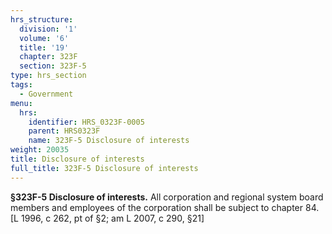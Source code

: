 ```yaml
---
hrs_structure:
  division: '1'
  volume: '6'
  title: '19'
  chapter: 323F
  section: 323F-5
type: hrs_section
tags:
  - Government
menu:
  hrs:
    identifier: HRS_0323F-0005
    parent: HRS0323F
    name: 323F-5 Disclosure of interests
weight: 20035
title: Disclosure of interests
full_title: 323F-5 Disclosure of interests
---
```

**§323F-5 Disclosure of interests.** All corporation and regional system board members and employees of the corporation shall be subject to chapter 84\. [L 1996, c 262, pt of §2; am L 2007, c 290, §21]